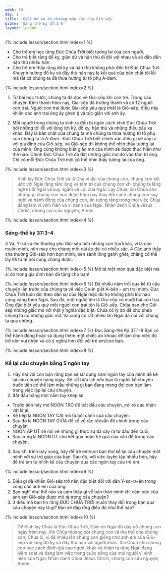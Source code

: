 ```yaml
---
week: 19
day: 1
title: 'Giấc mơ và áo choàng màu sắc của Giô-sếp'
bible: 'Sáng-thế ký 37:1-8'
layout: lesson
---
```



{% include lesson/section.html index=1 %}
- Cho trẻ em học rằng Đức Chúa Trời biết tương lai của con người.
- Cho trẻ biết rằng đố kỵ, giận dữ và hận thù đi đôi với nhau và sẽ dẫn đến hận thù nhiều hơn.
- Cho trẻ em thấy rằng đố kỵ và hận thù không phải đến từ Đức Chúa Trời. Khuynh hướng đố kỵ và đầy thù hận này là kết quả của bản chất tội lỗi mà tất cả chúng ta đã thừa hưởng từ tổ phụ A-đam.


{% include lesson/section.html index=2 %}
 1. Từ bài học trước, chúng ta đã đọc về Gia-cốp khi còn trẻ. Trong câu chuyện Kinh thánh hôm nay, Gia-cốp đã trưởng thành và có 12 người con trai. Người con trai được Gia-cốp yêu quý nhất là Giô-sép, điều này khiến các anh trai ông ấy ghen tị và tức giận với anh ấy.

2. Mỗi người trong chúng ta sinh ra đều bị ngăn cách khỏi Đức Chúa Trời bởi những  tội lỗi với lòng ích kỷ, đố kỵ, hận thù và những điều xấu xa khác. Đây là bản chất của chúng ta mà chúng ta thừa hưởng từ tổ phụ của chúng ta là A-đam .
Đức Chúa Trời biết chính xác điều gì sẽ xảy ra với gia đình của Giô-sép, và  Giô-sép thì không thể nhìn thấy tương lai của mình. Ông cũng không biết giấc mơ của mình sẽ được thực hiện như thế nào. Chính Đức Chúa Trời đã đặt những giấc mơ đó vào tâm trí ông. Chỉ có mỗi Đức Chúa Trời mới có thể nhìn thấy tương lai của ông.


{% include lesson/section.html index=3 %}
> Kính lạy Đức Chúa Trời và là Cha vĩ đại của chúng con, chúng con kết ước với Ngài rằng tấm lòng và tâm trí của chúng con khi chúng ta lắng nghe Lời Ngài và suy ngẫm về Lời của Ngài. Lạy Chúa, xin Chúa cho những gì chúng con học được hôm nay thay đổi cách chúng con suy nghĩ và hành động của chúng con, tin tưởng rằng trong mọi việc Chúa đang làm vì vinh hiển và vì danh của Ngài. Nhân danh Chúa Jêsus Christ, chúng con cầu nguyện, Amen.


{% include lesson/section.html index=4 %}
### Sáng-thế ký 37:3-4
 3 Vả, Y-sơ-ra-ên thương yêu Giô-sép hơn những con trai khác, vì là con muộn mình, nên may cho chàng một cái áo dài có nhiều sắc. 4 Các anh thấy cha thương Giô-sép hơn bọn mình, bèn sanh lòng ganh ghét, chẳng có thế lấy lời tử tế nói cùng chàng được.


{% include lesson/section.html index=5 %}
Mô tả một món quà đặc biệt mà ai đó trong gia đình bạn đã tặng cho bạn!


{% include lesson/section.html index=6 %}
Đã nhiều năm trôi qua kể từ câu chuyện lần trước của chúng ta về việc Ca-in giết A-bên - em trai mình. Đức Chúa Trời luôn dõi theo dân sự của Ngài mặc dù họ không phải lúc nào cũng vâng theo Ngài. Sau đó, một người tên là Gia-cốp có mười hai con trai. Ông đặc biệt yêu quý một người con trai tên là Giô-sếp. Chúa ban cho Giô-sép những giấc mơ với một ý nghĩa đặc biệt. Chúa có lý do để cho phép chúng ta có những giấc mơ. Và cũng có rất nhiều lần Ngài đã nói với chúng ta qua chúng.


{% include lesson/section.html index=7 %}
Đọc Sáng-thế Ký 37:1-8
Bạn có thể hành động hoặc sử dụng thêm một chiếc áo khoác để làm cho việc đó trở nên vui nhộn và có ý nghĩa hơn đối với trẻ em/con bạn.


{% include lesson/section.html index=8 %}
### Kể lại câu chuyện bằng 5 ngón tay
1. Hãy nói với con bạn rằng bạn sẽ sử dụng năm ngón tay của mình để kể lại câu chuyện hàng ngày. Sẽ rất hữu ích nếu bạn là người kể chuyện trước tiên có thể làm mẫu những gì bạn đang mong đợi con bạn làm trong việc lặp lại câu chuyện.
2. Bắt đầu bằng một nắm tay khép lại
- Trước tiên hãy mở NGÓN TRỎ để bắt đầu câu chuyện, nói rõ các nhân vật là ai;
- Kế tiếp là NGÓN TAY CÁI mô tả bối cảnh của câu chuyện.
- Sau đó là NGÓN TAY GIỮA để kể về rắc rối/vấn đề chính trong câu chuyện
- NGÓN ÁP ÚT sẽ nói về những gì thực sự đã xảy ra từ đầu đến cuối;
- Sau cùng là NGÓN ÚT cho kết quả hoặc hệ quả của vấn đề trong câu chuyện.
3. Sau khi trình bày xong, hãy để trẻ em/con bạn thử kể lại câu chuyện một mình với sự trợ giúp của bạn. Sau đó, với việc luyện tập nhiều hơn, hãy để trẻ em tự mình kể câu chuyện qua các ngón tay của trẻ em.


{% include lesson/section.html index=9 %}
1. Điều gì đã khiến Giô-sép trở nên đặc biệt đối với dân Y-sơ-ra-ên trong vòng các anh em của ông.
2. Bạn nghĩ như thế nào và cảm thấy gì về bản thân mình khi cảm xúc của anh em Giô-sép được mô tả trong câu chuyện?
3. 3 điều mà bạn tin rằng ĐỨC CHÚA TRỜI muốn thay đổi trong bạn qua câu chuyện này là gì? Bạn sẽ đáp ứng điều đó như thế nào?


{% include lesson/section.html index=10 %}
> Ôi! Kính lạy Chúa là Đức Chúa Trời, Cảm ơn Ngài đã dạy dỗ chúng con ngày hôm nay. Xin Chúa thương xót chúng con và tha thứ cho chúng con, Chúa ôi, vì đã nhiều lần chúng con giống như anh em của Giô-sép với lòng đố kỵ và đầy thù hận với người khác. Xin Chúa cho chúng con học cách đánh giá cao người khác và nhận ra rằng Ngài đang kiểm soát và đang làm việc trong cuộc sống của mọi người vì vinh hiển của Ngài. Nhân danh Chúa Jêsus Christ, chúng con cầu nguyện, Amen.
